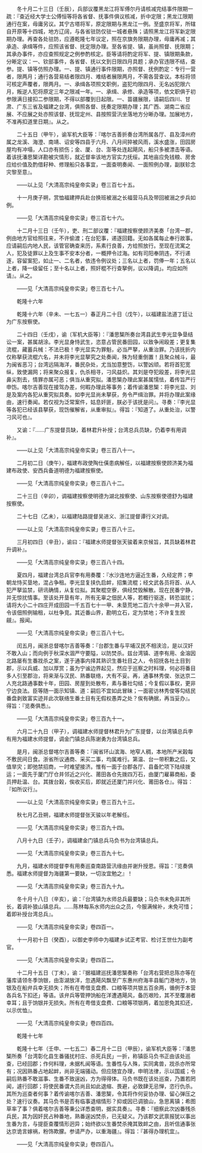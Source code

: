 <!-- { "loadSidebar": true } -->
　　冬十月二十三日（壬辰），兵部议覆黑龙江将军傅尔丹请核减完结事件限期一疏：『查近经大学士公傅恒等将各省督、抚事件俱议核减，折中定限；黑龙江限期通行在案，毋庸另议。其宁古塔将军，原定限期与黑龙江一例。至盛京将军，所辖自开原等十四城，地方辽阔，与各省驻防仅驻一城者悬殊；请照黑龙江将军新定限期办理。再查各处驻防，应遵乾隆七年议定，照在京旗务限期办理，毋庸再减；其承造、承缉等件，应照该省督、抚定限办理。至各省提、镇，虽尚照督、抚限期；其承办事件，亦应查照规定之例参酌核定。臣等请将酌定将军、提、镇限期条款，分晰定议：一、钦部事件，各省督、抚以文到日限四月具题；承办官违限不结，查参。提、镇等仿照办理。一、提、镇通行事件限期，亦照督、抚例酌定：专行一营者，限两月；通行各营易结者限四月、难结者展限两月，不需各营查议。本标将领可核定声覆者，限两月。一、承缉各项照文职例，盗犯均限四月、无名凶犯限六月，叛逆人犯将原定三年之限减一年。一、承缉、承修、承造等项，依文职俱于初参限满日接扣二参限期，不得以部覆到日起限。一、苗疆展限，请嗣后四川、甘肃、广东三省及福建之台湾，俱照各督、抚奏定限期办理；其广西、湖南二省应展、不应展之处亦照该督、抚现定州、县按照营汛坐落地方分晰办理。加展地方，不准再扣道里日期』。从之。 

　　二十五日（甲午），谕军机大臣等：『喀尔吉善折奏台湾所属各厅、县及漳州府属之龙溪、海澄、南靖、诏安等四县于六月、八月间猝被风雨，溪水盛涨，田园房屋均有冲塌，人口亦有损伤；金、厦、台、澎等处连起飓风，船只多被漂击等语。着该抚潘思榘详勘被灾情形，就近督率该地方官实力抚绥。其地亩应免钱粮、房舍应给价值及酌借耔种、修理船只各事宜，一面查明奏闻、一面照例办理，副朕轸念灾黎至意』。 

　　——以上见「大清高宗纯皇帝实录」卷三百七十五。 

　　十一月庚子朔，赏恤福建押兵赴台换班被溺之长福营马兵及带回被溺之步兵如例。 

　　——见「大清高宗纯皇帝实录」卷三百七十六。 

　　十二月十三日（壬午），吏、刑二部议覆：『福建按察使顾济美奏「台湾一郡，例由地方官给照往来，不许偷渡；在台犯事，递逐回籍。无如各属每止奉行故事。应请嗣后内地人民，该管官确查来历，系素行良善，方给照放行。至现在流寓之人，犯及徒罪以上及生事不安本分者，一概押令过海。如有司阳奉阴违，不行递逐，容留案犯，如止一、二名者，依违令例议处；三名以上者，罚俸一年；五名以上者，降一级留任；至十名以上者，照奸棍不行查拏例，议以降调」。均应如所请』。从之。 

　　——见「大清高宗纯皇帝实录」卷三百七十八。 

　　乾隆十六年 

　　乾隆十六年（辛未、一七五一）春正月二十日（戊午），以福建盐法道丁廷让为广东按察使。 

　　二十四日（壬戌），谕〔军机大臣等〕：『潘思榘所奏台湾县武生李光显争垦结讼一案，甚属胡涂。李光显身恃武生，恣意占管民番田园，以致争闹殴差；更复集流棍，藏蓄兵械：不法已极！李光显实为罪魁，必当严拏，从重治罪。乃该抚折内仅称拏获流棍六名，并未将李光显拏究之处奏闻，殊为轻重倒置！且聚众械斗，最为闽省恶习；台湾远隔海洋，番民杂处，尤当加意整饬，以警凶顽。若将首犯宽纵，致使漏网；将来聚众报复，仇杀相寻，刁风益炽。其刘是夺犯殴差，将李光显鼻尖割去，情罪亦属可恶；俱当从重究拟。潘思榘办理此案甚属懦怯，着传旨严行申饬。喀尔吉善现在接驾办差，何暇办理此等事务；着传谕潘思榘：将李光显、刘是及案内各犯从重究拟具奏。如李光显尚未拏获，务令严缉治罪。并将办理此案缘由，速行奏闻。若仅视为泛常案件，姑息奸匪，朕必于该抚是问』。寻奏：『李光显等各犯已经该县拏获，现饬催解省，从重审拟』。得旨：『知道了。从重处治，以警刁风可也』。 

　　又谕：『……广东提督员缺，着林君升补授；台湾总兵员缺，仍着李有用调补』。 

　　——以上见「大清高宗纯皇帝实录」卷三百八十一。 

　　二月初二日（庚午），福建布政使陶仕僙患病解任，以福建按察使顾济美为福建布政使、安西兵备道明德为福建按察使。 

　　——见「大清高宗纯皇帝实录」卷三百八十二。 

　　二十三日（辛卯），调福建按察使明德为湖北按察使、山东按察使德舒为福建按察使。 

　　二十七日（乙未），以福建陆路提督吴进义、浙江提督谭行义对调。 

　　——以上见「大清高宗纯皇帝实录」卷三百八十三。 

　　三月初四日（辛丑），谕曰：『福建水师提督张天骏着来京候旨，其员缺着林君升调补』。 

　　——见「大清高宗纯皇帝实录」卷三百八十四。 

　　夏四月，福建台湾总兵官李有用奏覆：『水沙连地方逼近生番，久经定界；李朝龙恃买垦地，混占争租。李光显复挟仇启衅，招集流棍；经文武各员将首、从人犯严拏监禁，研讯确情，从复位拟。其聚棍空寮，俱经焚毁解散。现在民番宁静，并无惊扰情事。至该处开垦有年，所有无辜之佃民人等，若概行驱逐，转恐滋扰；请将大小二十四庄开成田园一千五百七十一甲、未垦荒地二百六十余甲一并入官，令该佃照例输租，以杜争竞。其近番山界，勘明立石，定为禁地；不许复生觊觎』。报闻。 

　　——见「大清高宗纯皇帝实录」卷三百八十七。 

　　闰五月，闽浙总督喀尔吉善等奏：『台郡生番与平埔汉民不相浃洽，是以汉奸不敢入山；而向例于秋深水涸严守要隘，以防焚杀。兹台湾镇、道李有用、金溶因北路屡有生番戕杀之案，遂于通事内择其熟识生番社目之人，令招抚各社土目到郡，示以兵威、加以厚赏；虽为宁谧边界起见，然应于巡察之时料理，何必将番目多人引至郡治，将来渐与汉民、熟番联络，大有不妥。再，通事林秀俊、张达京二人充北路通事数十年，田园、房屋到处散布，素与番社勾结；今复假以事权，更非宁边良法。臣等随一面示知镇、道：嗣后不宜如此冒昧；一面密访林秀俊等勾结民番盘剥致富实迹并此次联络生番土目有无假权愚弄之处？俟有确据，再当妥办』。得旨：『览奏俱悉』。 

　　——见「大清高宗纯皇帝实录」卷三百九十一。 

　　六月二十九日（甲子），调福建水师提督林君升为广东提督，以台湾镇总兵李有用为福建水师提督，调金门镇总兵陈谢勇为台湾镇总兵。 

　　是月，闽浙总督喀尔吉善等奏：『闽省环山滨海、地窄人稠，本地所产米榖每不敷民间日食。浙省所议通商、采买二事，均属难行。第温、台一带积歉之后，又值旱灾；即弛禁招商，一时难望接济。惟有一面于台郡各厅、县备贮项下陆续拨运；一面先于厦门厅仓并邻近之兴化、莆田各仓先拨四万石，由厦门雇募商船，委员押赴温、台。其拨台榖，俟收买后，即就近还厦门并兴化、莆田各仓』。得旨：『如所议行』。 

　　——以上见「大清高宗纯皇帝实录」卷三百九十三。 

　　秋七月乙丑朔，福建水师提督张天骏以年老解任。 

　　——见「大清高宗纯皇帝实录」卷三百九十四。 

　　八月十九日（壬子），调福建金门镇总兵马负书为台湾镇总兵。 

　　——见「大清高宗纯皇帝实录」卷三百九十七。 

　　九月，福建水师提督李有用奏巡查南路营汛缘由并谢升授恩。得旨：『览奏俱悉。福建水师提督为海疆第一要缺，一切汝宜勉之』！ 

　　——见「大清高宗纯皇帝实录」卷三百九十九。 

　　冬十月十八日（辛亥），谕：『台湾镇为水师总兵最要缺；马负书未免非其所长，着调补狼山镇总兵。……陈林每系水师内出众之员，今服满候补，未免可惜；着即补授台湾总兵』。 

　　——见「大清高宗纯皇帝实录」卷四百一。 

　　十一月初十日（癸酉），以御史李师中为福建乡试正考官、检讨王世仕为副考官。 

　　——见「大清高宗纯皇帝实录」卷四百二。 

　　十二月十五日（丁未），谕：『据福建巡抚潘思榘奏称「台湾右营把总陈亦等在藩库请领冬季饷银，由澎湖放洋，忽遇飓风飘至广东惠州府海丰县鲘门港地方，饷银及在船弁兵幸无损失；所有在粤借支盘费、口粮等项共银五百余两，循例于本营各兵名下扣还」等语。该弁兵等管押饷船在洋遭遇飓风，备历艰险，其不至覆溺者幸耳；且于饷银并无损失。所有在粤借支盘费、口粮等项银两，着加恩免其扣还，以示优恤』。 

　　——见「大清高宗纯皇帝实录」卷四百四。 

　　乾隆十七年 

　　乾隆十七年（壬申、一七五二）春二月十二日（甲辰），谕军机大臣等：『潘思榘所奏「台湾彰化县生番骚扰村庄、杀死兵民」一折，称镇臣马负书正由该处巡查，已经回郡；作何料理，未据札闻等语。生番性与人殊，实同禽兽，戕杀亦所常有；况因熟番占地起衅，尚非无端骚动。但应随宜办理，申明法律，示以国威；令嗣后熟番不敢滋事、生番不致逞凶，方为得得体。马负书既在该处巡查，乃置若罔闻，遽行回郡；将使民番谓大员尚且如此退缩、畏避，必致肆无忌惮，恣行仇杀。其所为巡查者何事？着传谕喀尔吉善、潘思榘，令其将作何妥协办理、留心弹压之处？速行议奏。其马负书是否有临事退缩情形？抑或因已调狼山，急思离镇；希图草率了事？俱着喀尔吉善等秉公详悉查明，据实具奏』。寻奏：『细察此次凶番残杀兵民，其为因奸民占种番地，熟番逞凶焚杀，已无疑义。乃该郡文武禀报犹以事出生番为言，与提臣查覆情形迥异；始终欲以生番焚杀掩其致衅之由，且听信通事张达京诡言嫁祸，粉饰欺朦。参请严办，以重海疆』。得旨：『甚得办理机宜』。 

　　——见「大清高宗纯皇帝实录」卷四百八。 

